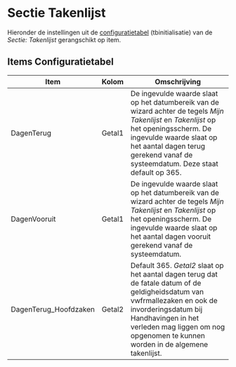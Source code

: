 # Sectie Takenlijst

Hieronder de instellingen uit de [configuratietabel](/docs/instellen_inrichten/configuratie.md) (tbinitialisatie) van de _Sectie: Takenlijst_ gerangschikt op item.

## Items Configuratietabel

| Item                  | Kolom  | Omschrijving                                                                        |
|-----------------------|--------|-------------------------------------------------------------------------------------|
| DagenTerug            | Getal1 | De ingevulde waarde slaat op het datumbereik van de wizard achter de tegels _Mijn Takenlijst_ en _Takenlijst_ op het openingsscherm. De ingevulde waarde slaat op het aantal dagen terug gerekend vanaf de systeemdatum. Deze staat default op 365. |
| DagenVooruit          | Getal1 | De ingevulde waarde slaat op het datumbereik van de wizard achter de tegels _Mijn Takenlijst_ en _Takenlijst_ op het openingsscherm. De ingevulde waarde slaat op het aantal dagen vooruit gerekend vanaf de systeemdatum. |
| DagenTerug_Hoofdzaken | Getal2 | Default 365. _Getal2_ slaat op het aantal dagen terug dat de fatale datum of de geldigheidsdatum van vwfrmallezaken en ook de invorderingsdatum bij Handhavingen in het verleden mag liggen om nog opgenomen te kunnen worden in de algemene takenlijst. |
